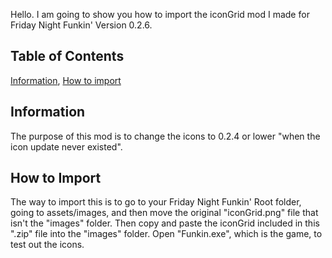 Hello. I am going to show you how to import the iconGrid mod I made for Friday Night Funkin' Version 0.2.6.



## Table of Contents
[Information](#information),
[How to import](#how-to-import)

## Information
The purpose of this mod is to change the icons to 0.2.4 or lower "when the icon update never existed".

## How to Import
The way to import this is to go to your Friday Night Funkin' Root folder, going to assets/images, and then move the original "iconGrid.png" file that isn't the "images" folder. Then copy and paste the iconGrid included in this ".zip" file into the "images" folder. Open "Funkin.exe", which is the game, to test out the icons.
